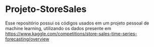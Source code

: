 # Projeto-StoreSales
Esse repositório possui os códigos usados em um projeto pessoal de machine learning, utilizando os dados presente em https://www.kaggle.com/competitions/store-sales-time-series-forecasting/overview

